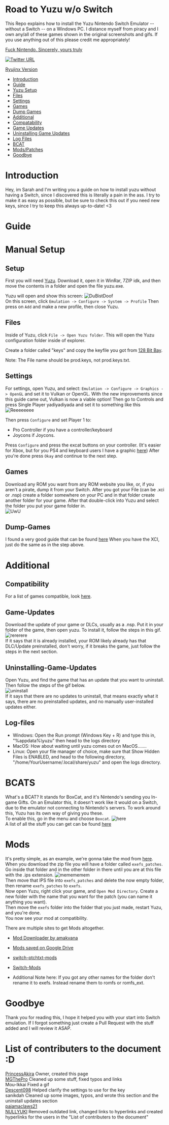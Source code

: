 # Road to Yuzu w/o Switch

This Repo explains how to install the Yuzu Nintendo Switch Emulator -- without a Switch -- on a Windows PC. I distance myself from piracy and I own any/all of these games shown in the original screenshots and gifs. If you use anything out of this please credit me appropriately!

[Fuck Nintendo. Sincerely, yours truly](https://twitter.com/OrdinaryGamers/status/1762597394695237895)

[![Twitter URL](https://img.shields.io/twitter/url?label=Creator&style=social&url=https%3A%2F%2Ftwitter.com%2Fpoolpartyakali)](https://twitter.com/PoolPartyAkali)

[Ryujinx Version](https://github.com/PrincessAkira/road-to-ryujinx-without-switch)

-  [Introduction](#introduction)
-  [Guide](#guide)
-  [Yuzu&nbsp;Setup](#setup)
-  [Files](#files)
-  [Settings](#settings)
-  [Games](#games)
-  [Dump Games](#dump-games)
-  [Additional](#additional)
-  [Compatability](#compatibility)
-  [Game&nbsp;Updates](#game-updates)
-  [Uninstalling&nbsp;Game&nbsp;Updates](#Uninstalling-Game-Updates)
-  [Log&nbsp;Files](#log-files)
-  [BCAT](#bcats)
-  [Mods/Patches](#mods)
-  [Goodbye](#goodbye)

# Introduction

Hey, im Sarah and I'm writing you a guide on how to install yuzu without having a Switch, since I discovered this is literally a pain in the ass. I try to make it as easy as possible, but be sure to check this out if you need new keys, since I try to keep this always up-to-date! <3

# Guide

# Manual Setup

## Setup

First you will need [Yuzu](https://pineappleea.github.io/). Download it, open it in WinRar, 7ZIP idk, and then move the contents in a folder and open the file yuzu.exe.

Yuzu will open and show this screen:
![DuBistDoof](https://lh3.googleusercontent.com/yvQRYqP0L1iKsmBQpbCPXZjcfRkQAMzZczD0_Wfp3sGWIp0XFs1izPUoeoVfX86Etg9-0qxVaI7jed5pm3beCySCyu_0Rf1KC7OPs-URJ4-ujjwxIbnV8Ncd2tDaBaBcxuvP87_Z0Q=w2400)  
On this screen, click `Emulation -> Configure -> System -> Profile`
Then press on `Add` and make a new profile, then close Yuzu.

## Files

Inside of Yuzu, click `File -> Open Yuzu folder`. This will open the Yuzu configuration folder inside of explorer.

Create a folder called "keys" and copy the keyfile you got from [128 Bit Bay](https://rentry.org/128bbkeys).

Note: The File name should be prod.keys, not prod.keys.txt.

## Settings

For settings, open Yuzu, and select: `Emulation -> Configure -> Graphics -> OpenGL` and set it to Vulkan or OpenGL. With the new improvements since this guide came out, Vulkan is now a viable option! Then go to Controls and press Single Player yadiyadiyada and set it to something like this
![Reeeeeeee](https://lh3.googleusercontent.com/E-G_UZ68lgO48D2WsKYkfLXkMtdaIz425k_pk3m0oHNjLWJZLghl9s5JNvJdXFFr54FRoeJNBd3uF2bfbxnZyd1Fc8NiHhI804sERIjQO0Uz0JmnKy0hONVLDqxDk06zKG6OHtprBg=w2400)

Then press `Configure` and set Player 1 to:
- Pro Controller if you have a controller/keyboard
- Joycons if Joycons.

Press `Configure` and press the excat buttons on your controller. (It's easier for Xbox, but for you PS4 and keyboard users I have a graphic [here](https://compass-ssl.xboxlive.com/assets/c7/a1/c7a12fbe-af04-4a90-92f2-18338219c2aa.png?n=one-controller-front-l.png))
After you're done press `Okay` and continue to the next step.

## Games

Download any ROM you want from any ROM website you like, or, if you aren't a pirate, dump it from your Switch. After you got your File (can be .xci or .nsp) create a folder somewhere on your PC and in that folder create another folder for your game. After that double-click into Yuzu and select the folder you put your game folder in.  
 ![UwU](https://lh3.googleusercontent.com/f2SYBEgKuTBUgBwjJLeOhq8lq3uxcWVZChzW9L6JTaazTajurg8HdzoZbnPkkTmPxiOrqCZd5gM8EJb8eWEMxw16BThmQWTdCMKmqd-q0-YJwEohfGx14q4VBcj3vQEoyfS-F0ER0Q=w2400)

## Dump-Games

I found a very good guide that can be found [here](https://wiki.no-intro.org/index.php?title=Nintendo_Switch_Dumping_Guide)
When you have the XCI, just do the same as in the step above.

# Additional

## Compatibility

For a list of games compatible, look [here](https://yuzu-emu.org/game/).

## Game-Updates

Download the update of your game or DLCs, usually as a .nsp. Put it in your folder of the game, then open yuzu. To install it, follow the steps in this gif.  
 ![rererere](https://lh3.googleusercontent.com/I9RStHr7wBFJKr_sXMwEC5D6YI4bBocfcSeDOlmrdzQhsLCCDR7OG0SKuUaFxu7NEh5vTHIACHa34Jdots8TPJX7N2oLgMrOHwPFsXVF1VbBu8GkZ7782QpC6Itte5eTwlBdYUs0Rg=w2400)  
 If it says that it is already installed, your ROM likely already has that DLC/Update preinstalled, don't worry, if it breaks the game, just follow the steps in the next section.

## Uninstalling-Game-Updates

Open Yuzu, and find the game that has an update that you want to uninstall. Then follow the steps of the gif below.  
 ![uninstall](https://lh3.googleusercontent.com/1v74IY9WRJZ6Xly8hShVk0g_aUHce8TE1EWin3nvx2IF57rvFp4gOQIzk9jL1ZtIWeO_eYOOamwWVhs3az5kUCXzlCw4bM0oVUr6PY-av1UPxKm1JF_EryilSrUqQDd7RX9oWTHYWA=w2400)  
If it says that there are no updates to uninstall, that means exactly what it says, there are no preinstalled updates, and no manually user-installed updates either.

## Log-files

-  Windows: Open the Run prompt (Windows Key + R) and type this in, "%appdata%\yuzu" then head to the logs directory
-  MacOS: How about waiting until yuzu comes out on MacOS.......
-  Linux: Open your file manager of choice, make sure that Show Hidden Files is ENABLED, and head to the following directory, "/home/YourUsername/.local/share/yuzu" and open the logs directory.

# BCATS

What's a BCAT?
It stands for BoxCat, and it's Nintendo's sending you In-game Gifts. On an Emulator this, it doesn't work like it would on a Switch, due to the emulator not connecting to Nintendo's servers. To work around this, Yuzu has its own way of giving you these.  
To enable this, go in the menu and choose `Boxcat`. 
![here](https://lh3.googleusercontent.com/2Q8pASe7g3DstMOK91lZxXZv-2k5ixef_SfQeMXn7Sg0hvG1i265u45qro8LU_4KiYHTU9m7u4gProHXoG4et-TU3Q_mozX84Z3NJxX9uym547lT-reeKCIRalDudtNlm5p22oha0Q=w2400)  
A list of all the stuff you can get can be found [here](https://yuzu-emu.org/help/feature/boxcat/)

# Mods

It's pretty simple, as an example, we're gonna take the mod from [here](https://gbatemp.net/threads/pokemon-mystery-dungeon-dx-60-fps-mod.559469/). When you download the zip file you will have a folder called `exefs_patches`. Go inside that folder and in the other folder in there until you are at this file with the .ips extension.
![memememem](https://nuke.bayern/QTwbBtLy.png?key=GP1JZ3BylhCn9q)  
 Then move that IPS file into `exefs_patches` and delete the now empty folder, then rename `exefs_patches` to `exefs`.  
 Now open Yuzu, right click your game, and `Open Mod Directory`. Create a new folder with the name that you want for the patch (you can name it anything you want).  
 Then move the `exefs` folder into the folder that you just made, restart Yuzu, and you're done.  
 You now see your mod at compatibility.

There are multiple sites to get Mods altogether.

-  [Mod Downloader by amakvana](https://github.com/amakvana/YuzuModDownloader)
-  [Mods saved on Google Drive](https://drive.google.com/drive/folders/1dY20qH3phqoUfmAEdngTzrtMIvPFwSG4?usp=sharing)
-  [switch-ptchtxt-mods](https://github.com/theboy181/switch-ptchtxt-mods)
-  [Switch-Mods](https://github.com/yuzu-emu/yuzu/wiki/Switch-Mods)

-  Additional Note here:
   If you got any other names for the folder don't rename it to exefs.
   Instead rename them to romfs or romfs_ext.

# Goodbye

Thank you for reading this, I hope it helped you with your start into Switch emulation.
If I forgot something just create a Pull Request with the stuff added and I will review it ASAP.

# List of contributers to the document :D

[PrincessAkira](https://github.com/PrincessAkira) Owner, created this page<br>
[MGThePro](https://github.com/MGThePro) Cleaned up some stuff, fixed typos and links<br>
Mou-Ikkai Fixed a gif<br>
[Descent098](https://github.com/Descent098) Helped clarify the settings to use for the key<br>
sanikdah Cleaned up some images, typos, and wrote this section and the uninstall updates section<br>
[pajamaclaws21](https://github.com/pajamaclaws21) <br>
[NULLYUKI](https://github.com/NULLYUKI) Removed outdated link, changed links to hyperlinks and created hyperlinks for the users in the "List of contributers to the document"
